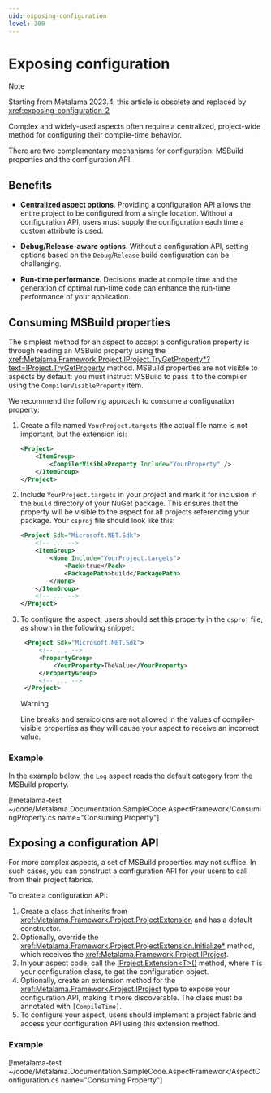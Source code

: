 ```yaml
---
uid: exposing-configuration
level: 300
---
```

# Exposing configuration

> [!NOTE]
> Starting from Metalama 2023.4, this article is obsolete and replaced by <xref:exposing-configuration-2>

Complex and widely-used aspects often require a centralized, project-wide method for configuring their compile-time behavior.

There are two complementary mechanisms for configuration: MSBuild properties and the configuration API.

## Benefits

* **Centralized aspect options**. Providing a configuration API allows the entire project to be configured from a single location. Without a configuration API, users must supply the configuration each time a custom attribute is used.

* **Debug/Release-aware options**. Without a configuration API, setting options based on the `Debug`/`Release` build configuration can be challenging.

* **Run-time performance**. Decisions made at compile time and the generation of optimal run-time code can enhance the run-time performance of your application.

## Consuming MSBuild properties

The simplest method for an aspect to accept a configuration property is through reading an MSBuild property using the <xref:Metalama.Framework.Project.IProject.TryGetProperty*?text=IProject.TryGetProperty> method. MSBuild properties are not visible to aspects by default: you must instruct MSBuild to pass it to the compiler using the `CompilerVisibleProperty` item.

We recommend the following approach to consume a configuration property:

1. Create a file named `YourProject.targets` (the actual file name is not important, but the extension is):

    ```xml
    <Project>
        <ItemGroup>
            <CompilerVisibleProperty Include="YourProperty" />
        </ItemGroup>
    </Project>
    ```

2. Include `YourProject.targets` in your project and mark it for inclusion in the `build` directory of your NuGet package. This ensures that the property will be visible to the aspect for all projects referencing your package. Your `csproj` file should look like this:

    ```xml
    <Project Sdk="Microsoft.NET.Sdk">
        <!-- ... -->
        <ItemGroup>
            <None Include="YourProject.targets">
                <Pack>true</Pack>
                <PackagePath>build</PackagePath>
            </None>
        </ItemGroup>
        <!-- ... -->
    </Project>
    ```

3. To configure the aspect, users should set this property in the `csproj` file, as shown in the following snippet:

   ```xml
    <Project Sdk="Microsoft.NET.Sdk">
        <!-- ... -->
        <PropertyGroup>
            <YourProperty>TheValue</YourProperty>
        </PropertyGroup>
        <!-- ... -->
    </Project>
    ```

     > [!WARNING]
     > Line breaks and semicolons are not allowed in the values of compiler-visible properties as they will cause your aspect to receive an incorrect value.

### Example

In the example below, the `Log` aspect reads the default category from the MSBuild property.

[!metalama-test ~/code/Metalama.Documentation.SampleCode.AspectFramework/ConsumingProperty.cs name="Consuming Property"]

## Exposing a configuration API

For more complex aspects, a set of MSBuild properties may not suffice. In such cases, you can construct a configuration API for your users to call from their project fabrics.

To create a configuration API:

1. Create a class that inherits from <xref:Metalama.Framework.Project.ProjectExtension> and has a default constructor.
2. Optionally, override the <xref:Metalama.Framework.Project.ProjectExtension.Initialize*> method, which receives the <xref:Metalama.Framework.Project.IProject>.
3. In your aspect code, call the [IProject.Extension\<T>()](xref:Metalama.Framework.Project.IProject.Extension*) method, where `T` is your configuration class, to get the configuration object.
4. Optionally, create an extension method for the <xref:Metalama.Framework.Project.IProject> type to expose your configuration API, making it more discoverable. The class must be annotated with `[CompileTime]`.
5. To configure your aspect, users should implement a project fabric and access your configuration API using this extension method.

### Example

[!metalama-test ~/code/Metalama.Documentation.SampleCode.AspectFramework/AspectConfiguration.cs name="Consuming Property"]



